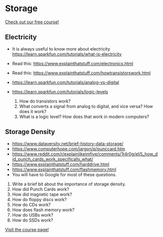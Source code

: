 # Storage

[Check out our free course!](https://academy.hoppersroppers.org/mod/page/view.php?id=692)

## Electricity
* It is always useful to know more about electricity <https://learn.sparkfun.com/tutorials/what-is-electricity>
* Read this: <https://www.explainthatstuff.com/electronics.html>
* Read this: <https://www.explainthatstuff.com/howtransistorswork.html>
* <https://learn.sparkfun.com/tutorials/analog-vs-digital>
* <https://learn.sparkfun.com/tutorials/logic-levels>

  1. How do transistors work?
  2. What converts a signal from analog to digital, and vice versa? How does it work?
  3. What is a logic level? How does that work in modern computers?


## Storage Density

   * <https://www.dataversity.net/brief-history-data-storage/>
   * <https://www.computerhope.com/jargon/p/punccard.htm>
   * <https://www.reddit.com/r/explainlikeimfive/comments/1t4r0g/eli5_how_did_punch_cards_work_specifically_what/>
   * <https://www.explainthatstuff.com/harddrive.html>
   * <https://www.explainthatstuff.com/flashmemory.html>
   * You will have to Google for most of these questions.

   1. Write a brief bit about the importance of storage density.
   2. How did Punch Cards work?
   3. How did magnetic tape work?
   4. How do floppy discs work?
   5. How do CDs work?
   6. How does flash memory work?
   7. How do USBs work?
   8. How do SSDs work?



[Visit the course page!](https://academy.hoppersroppers.org/mod/assign/view.php?id=692)
 